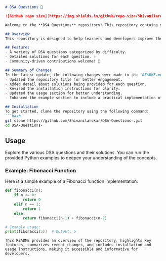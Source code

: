 ```markdown
# DSA Questions 📖

![GitHub repo size](https://img.shields.io/github/repo-size/Shivanilarokar/DSA-Questions-) ![GitHub stars](https://img.shields.io/github/stars/Shivanilarokar/DSA-Questions-) ![GitHub forks](https://img.shields.io/github/forks/Shivanilarokar/DSA-Questions-)

Welcome to the **DSA Questions** repository! This repository contains various questions and solutions designed to assist learners and developers in enhancing their data structures and algorithms (DSA) skills through a comprehensive collection.

## Overview
This repository is designed to help learners and developers improve their data structures and algorithms (DSA) skills through a well-organized set of questions and solutions.

## Features
- A variety of DSA questions categorized by difficulty.
- Detailed solutions for each question. ✨
- Community-driven contributions welcome! 🤝

## Summary of Changes
In the latest update, the following changes were made to the `README.md` file:
- Updated the repository title for better engagement.
- Added detail about solutions being provided for each question.
- Revised the installation instructions for clarity.
- Updated the usage section for better understanding.
- Enhanced the example section to include a practical implementation of a Fibonacci function.

## Installation
To get started, clone the repository using the following command:
```bash
git clone https://github.com/Shivanilarokar/DSA-Questions-.git
cd DSA-Questions-
```

## Usage
Explore the various DSA questions and their solutions. You can run the provided Python examples to deepen your understanding of the concepts.

### Example: Fibonacci Function
Here is a simple example of a Fibonacci function implementation:

```python
def fibonacci(n):
    if n <= 0:
        return 0
    elif n == 1:
        return 1
    else:
        return fibonacci(n-1) + fibonacci(n-2)

# Example usage:
print(fibonacci(5))  # Output: 5
```
```
This README provides an overview of the repository, highlights key features, summarizes recent changes, and includes installation and usage instructions, making it accessible and informative for developers.
```